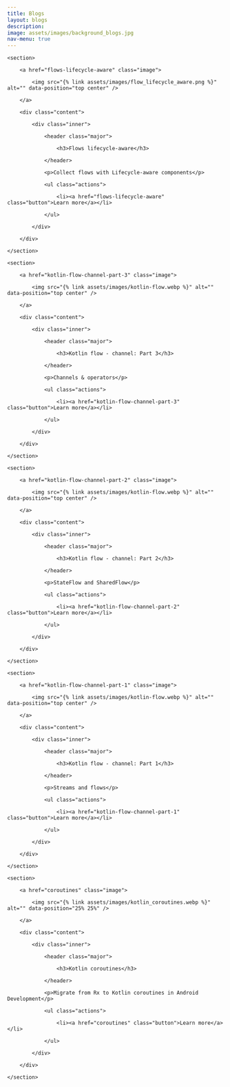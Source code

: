 ```yaml
---
title: Blogs
layout: blogs
description: 
image: assets/images/background_blogs.jpg
nav-menu: true
---
```


<!-- Main -->
<div id="main">

<!-- Two -->
<section id="two" class="spotlights">

    <section>

		<a href="flows-lifecycle-aware" class="image">

			<img src="{% link assets/images/flow_lifecycle_aware.png %}" alt="" data-position="top center" />

		</a>

		<div class="content">

			<div class="inner">

				<header class="major">

					<h3>Flows lifecycle-aware</h3>

				</header>

				<p>Collect flows with Lifecycle-aware components</p>

				<ul class="actions">

					<li><a href="flows-lifecycle-aware" class="button">Learn more</a></li>

				</ul>

			</div>

		</div>

	</section>

    <section>

		<a href="kotlin-flow-channel-part-3" class="image">

			<img src="{% link assets/images/kotlin-flow.webp %}" alt="" data-position="top center" />

		</a>

		<div class="content">

			<div class="inner">

				<header class="major">

					<h3>Kotlin flow - channel: Part 3</h3>

				</header>

				<p>Channels & operators</p>

				<ul class="actions">

					<li><a href="kotlin-flow-channel-part-3" class="button">Learn more</a></li>

				</ul>

			</div>

		</div>

	</section>

    <section>

		<a href="kotlin-flow-channel-part-2" class="image">

			<img src="{% link assets/images/kotlin-flow.webp %}" alt="" data-position="top center" />

		</a>

		<div class="content">

			<div class="inner">

				<header class="major">

					<h3>Kotlin flow - channel: Part 2</h3>

				</header>

				<p>StateFlow and SharedFlow</p>

				<ul class="actions">

					<li><a href="kotlin-flow-channel-part-2" class="button">Learn more</a></li>

				</ul>

			</div>

		</div>

	</section>

    <section>

		<a href="kotlin-flow-channel-part-1" class="image">

			<img src="{% link assets/images/kotlin-flow.webp %}" alt="" data-position="top center" />

		</a>

		<div class="content">

			<div class="inner">

				<header class="major">

					<h3>Kotlin flow - channel: Part 1</h3>

				</header>

				<p>Streams and flows</p>

				<ul class="actions">

					<li><a href="kotlin-flow-channel-part-1" class="button">Learn more</a></li>

				</ul>

			</div>

		</div>

	</section>

	<section>

		<a href="coroutines" class="image">

			<img src="{% link assets/images/kotlin_coroutines.webp %}" alt="" data-position="25% 25%" />

		</a>

		<div class="content">

			<div class="inner">

				<header class="major">

					<h3>Kotlin coroutines</h3>

				</header>

				<p>Migrate from Rx to Kotlin coroutines in Android Development</p>

				<ul class="actions">

					<li><a href="coroutines" class="button">Learn more</a></li>

				</ul>

			</div>

		</div>

	</section>
</section>

</div>
